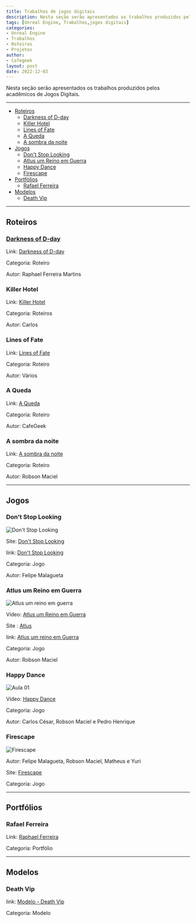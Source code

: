 ```yaml
---
title: Trabalhos de jogos digitais
description: Nesta seção serão apresentados os trabalhos produzidos pelos acadêmicos de Jogos Digitais.
tags: [Unreal Engine, Trabalhos,jogos digitais]
categories: 
- Unreal Engine
- Trabalhos
- Roteiros
- Projetos
author: 
- Cafegeek
layout: post
date: 2022-12-03 
---
```



Nesta seção serão apresentados os trabalhos produzidos pelos acadêmicos de Jogos Digitais.

***

- [Roteiros](#roteiros)
  - [Darkness of D-day](#darkness-of-d-day)
  - [Killer Hotel](#killer-hotel)
  - [Lines of Fate](#lines-of-fate)
  - [A Queda](#a-queda)
  - [A sombra da noite](#a-sombra-da-noite)
- [Jogos](#jogos)
  - [Don't Stop Looking](#dont-stop-looking)
  - [Atlus um Reino em Guerra](#atlus-um-reino-em-guerra)
  - [Happy Dance](#happy-dance)
  - [Firescape](#firescape)
- [Portfólios](#portfólios)
  - [Rafael Ferreira](#rafael-ferreira)
- [Modelos](#modelos)
  - [Death Vip](#death-vip)

***

## Roteiros

### [Darkness of D-day](darkness_of_day.md)

Link: [Darkness of D-day](darkness_of_day.html)

Categoria: Roteiro

Autor: Raphael Ferreira Martins

### Killer Hotel

Link: [Killer Hotel](killer_hotel.html)

Categoria: Roteiros

Autor: Carlos

### Lines of Fate

Link: [Lines of Fate](lines_of_fate.html)

Categoria: Roteiro

Autor: Vários

### A Queda

Link: [A Queda](#)

Categoria: Roteiro

Autor: CafeGeek

### A sombra da noite

Link: [A sombra da noite](a_sombra_da_noite.html)

Categoria: Roteiro

Autor: Robson Maciel

***

## Jogos

### Don't Stop Looking

![Don't Stop Looking](https://m.gjcdn.net/game-screenshot/300/4621714-ux45ttaz-v4.webp)

Site: [Don't Stop Looking](https://gamejolt.com/games/dontstoplooking/557220)

link: [Don't Stop Looking](dont_stop_looking.html)

Categoria: Jogo

Autor: Felipe Malagueta

### Atlus um Reino em Guerra  

![Atlus um reino em guerra](https://m.gjcdn.net/game-screenshot/400/4796418-naut7iug-v4.webp)

Vídeo: [Atlus um Reino em Guerra](https://www.youtube.com/watch?v=pu4LWLRCIKk)

Site : [Atlus](https://gamejolt.com/games/atlus/557935)

link: [Atlus um reino em Guerra](https://github.com/SoBoRn85/JCC)

Categoria: Jogo

Autor: Robson Maciel

### Happy Dance  

![Aula 01](http://img.youtube.com/vi/pegQzuS_Qr8/0.jpg)

Vídeo: [Happy Dance](https://www.youtube.com/watch?v=pegQzuS_Qr8&t=99s)

Categoria: Jogo

Autor: Carlos César, Robson Maciel e Pedro Henrique

### Firescape

![Firescape](https://m.gjcdn.net/game-screenshot/300/2270444-dew2tkfe-v4.webp)

Autor: Felipe Malagueta, Robson Maciel, Matheus e Yuri

Site: [Firescape](https://gamejolt.com/games/firescape/430743)

Categoria: Jogo

***

## Portfólios

### Rafael Ferreira

Link: [Raphael Ferreira](https://www.behance.net/raphaelferreira10)

Categoria: Portfólio

***

## Modelos

### Death Vip

link: [Modelo - Death Vip](modelo_gdd_death_vip.html)

Categoria: Modelo
